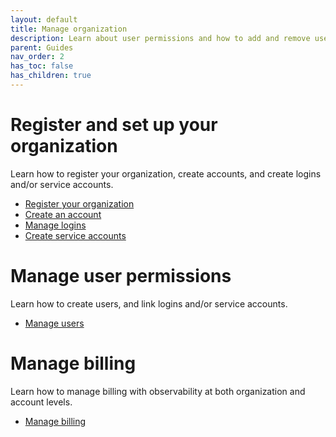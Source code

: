 ```yaml
---
layout: default
title: Manage organization
description: Learn about user permissions and how to add and remove users in a Firebolt account.
parent: Guides
nav_order: 2
has_toc: false
has_children: true
---
```


# Register and set up your organization
 Learn how to register your organization, create accounts, and create logins and/or service accounts. 

 * [Register your organization](creating-an-organization.md)
 * [Create an account](managing-accounts.md)
 * [Manage logins](managing-logins.md)
 * [Create service accounts](service-accounts.md)
 
# Manage user permissions
Learn how to create users, and link logins and/or service accounts.

* [Manage users](managing-users.md)

# Manage billing
Learn how to manage billing with observability at both organization and account levels. 

* [Manage billing](billing.md)
